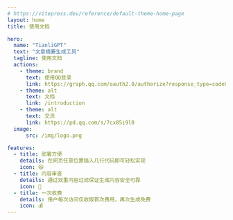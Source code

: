 ```yaml
---
# https://vitepress.dev/reference/default-theme-home-page
layout: home
title: 使用文档

hero:
  name: "TianliGPT"
  text: "文章摘要生成工具"
  tagline: 使用文档
  actions:
    - theme: brand
      text: 使用QQ登录
      link: https://graph.qq.com/oauth2.0/authorize?response_type=code&client_id=102056038&redirect_uri=https%3A%2F%2Fsummary.zhheo.com%2Fqq&scope=get_unionid
    - theme: alt
      text: 文档
      link: /introduction
    - theme: alt
      text: 交流
      link: https://pd.qq.com/s/7cx85i9l0
  image:
      src: /img/logo.png

features:
  - title: 部署方便
    details: 在网页任意位置插入几行代码即可轻松实现
    icon: 😆
  - title: 内容审查
    details: 通过双重内容过滤保证生成内容安全可靠
    icon: 🤖
  - title: 一次收费
    details: 用户每次访问仅收取首次费用，再次生成免费
    icon: 💰
---
```


